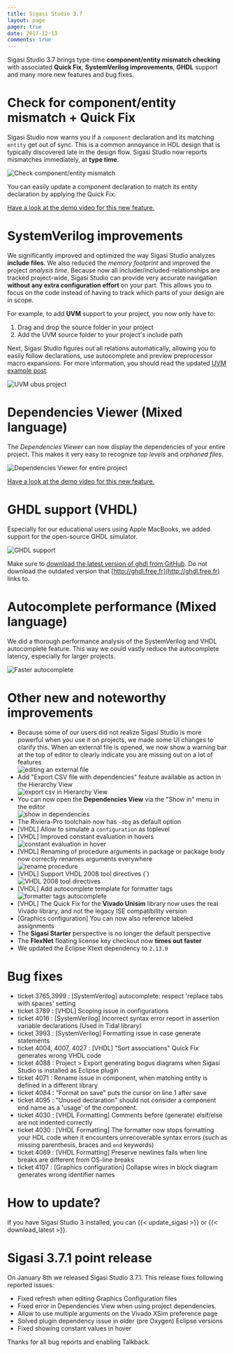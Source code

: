 ```yaml
---
title: Sigasi Studio 3.7
layout: page
pager: true
date: 2017-12-13
comments: true
---
```

Sigasi Studio 3.7 brings type-time **component/entity mismatch checking** with associated **Quick Fix**,
**SystemVerilog improvements**, **GHDL** support and many more new features and bug fixes.

# Check for component/entity mismatch + Quick Fix

Sigasi Studio now warns you if a `component` declaration and its matching `entity` get out of sync.
This is a common annoyance in HDL design that is typically discovered late in the design flow.
Sigasi Studio now reports mismatches immediately, at **type time**.

![Check component/entity mismatch](/img/releasenotes/3.7/linting_component_entity.png)

You can easily update a component declaration to match its entity declaration by applying the Quick Fix.

[Have a look at the demo video for this new feature.](/screencasts/component_entity_mismatch_check)

# SystemVerilog improvements

We significantly improved and optimized the way Sigasi Studio analyzes **include files**.
We also reduced the *memory footprint* and improved the project *analysis time*.
Because now all includer/included-relationships are tracked project-wide,
Sigasi Studio can provide very accurate navigation **without any extra configuration effort** on your part.
This allows you to focus on the code instead of having to track which parts of your design are in scope.

For example, to add **UVM** support to your project, you now only have to:

1. Drag and drop the source folder in your project
2. Add the UVM source folder to your project's include path

Next, Sigasi Studio figures out all relations automatically, allowing you to easily follow declarations, use autocomplete and preview preprocessor macro expansions.
For more information, you should read the updated [UVM example post](/tech/systemverilog-uvm-demo).

![UVM ubus project](/img/releasenotes/3.7/uvm_ubus.png)

# Dependencies Viewer (Mixed language)

The *Dependencies Viewer* can now display the dependencies of your entire project.
This makes it very easy to recognize *top levels* and *orphaned files*.

![Dependencies Viewer for entire project](/img/releasenotes/3.7/dependencies_project.png)

[Have a look at the demo video for this new feature.](/screencasts/dependencies_viewer)

# GHDL support (VHDL)

Especially for our educational users using Apple MacBooks, we added support for the open-source GHDL simulator.

![GHDL support](/img/releasenotes/3.7/ghdl_support.png)

Make sure to [download the latest version of ghdl from GitHub](https://github.com/tgingold/ghdl/releases).
Do not download the outdated version that [http://ghdl.free.fr](http://ghdl.free.fr) links to.

# Autocomplete performance (Mixed language)

We did a thorough performance analysis of the SystemVerilog and VHDL autocomplete feature.
This way we could vastly reduce the autocomplete latency, especially for larger projects.

![Faster autocomplete](/img/releasenotes/3.7/faster_autocomplete.png)

# Other new and noteworthy improvements

* Because some of our users did not realize Sigasi Studio is more powerful when you use it on projects, we made some UI changes to clarify this. When an external file is opened, we now show a warning bar at the top of editor to clearly indicate you are missing out on a lot of features  
  ![editing an external file](/img/releasenotes/3.7/external_file_banner.png)
* Add "Export CSV file with dependencies" feature available as action in the Hierarchy View  
  ![export csv in Hierarchy View](/img/releasenotes/3.7/csv_hierarchy.png)
* You can now open the **Dependencies View** via the "Show in" menu in the editor  
  ![show in dependencies](/img/releasenotes/3.7/show_in_dependencies.png)
* The Riviera-Pro toolchain now has `-dbg` as default option
* \[VHDL] Allow to simulate a `configuration` as toplevel
* \[VHDL] Improved constant evaluation in hovers  
  ![constant evaluation in hover](/img/releasenotes/3.7/constant_evaluation_hover.png)
* \[VHDL] Renaming of procedure arguments in package or package body now correctly renames arguments everywhere  
  ![rename procedure](/img/releasenotes/3.7/rename_procedure_parameter.png)
* \[VHDL] Support VHDL 2008 tool directives (`)  
  ![VHDL 2008 tool directives](/img/releasenotes/3.7/vhdl2008_tool_directive.png)
* \[VHDL] Add autocomplete template for formatter tags  
  ![formatter tags autocomplete](/img/releasenotes/3.7/formatter_tags.png)
* \[VHDL] The Quick Fix for the **Vivado Unisim** library now uses the real Vivado library, and not the legacy ISE compatibility version
* \[Graphics configuration] You can now also reference labeled assignments
* The **Sigasi Starter** perspective is no longer the default perspective
* The **FlexNet** floating license key checkout now **times out faster**
* We updated the Eclipse Xtext dependency to `2.13.0`

# Bug fixes

* ticket 3765,3999 : \[SystemVerilog] autocomplete: respect 'replace tabs with spaces' setting
* ticket 3789 : \[VHDL] Scoping issue in configurations
* ticket 4016 : \[SystemVerilog] Incorrect syntax error report in assertion variable declarations (Used in Tidal library)
* ticket 3993 : \[SystemVerilog] Formatting issue in case generate statements
* ticket 4004, 4007, 4027 : \[VHDL] "Sort associations" Quick Fix generates wrong VHDL code
* ticket 4088 : Project > Export generating bogus diagrams when Sigasi Studio is installed as Eclipse plugin
* ticket 4071 : Rename issue in component, when matching entity is defined in a different library
* ticket 4084 : "Format on save" puts the cursor on line 1 after save
* ticket 4095 : "Unused declaration" should not consider a component end name as a 'usage' of the component.
* ticket 4030 : \[VHDL Formatting] Comments before (generate) elsif/else are not indented correctly
* ticket 4030 : \[VHDL Formatting] The formatter now stops formatting your HDL code when it encounters unrecoverable syntax errors (such as missing parenthesis, braces and `end` keywords)
* ticket 4069 : \[VHDL Formatting] Preserve newlines fails when line breaks are different from OS-line breaks
* ticket 4107 : \[Graphics configuration] Collapse wires in block diagram generates wrong identifier names

# How to update?

If you have Sigasi Studio 3 installed, you can {{< update_sigasi >}} or {{< download_latest >}}.

# Sigasi 3.7.1 point release

On January 8th we released Sigasi Studio 3.7.1. This release fixes following reported issues:

* Fixed refresh when editing Graphics Configuration files
* Fixed error in Dependencies View when using project dependencies.
* Allow to use multiple arguments on the Vivado XSim preference page
* Solved plugin dependency issue in older (pre Oxygen) Eclipse versions
* Fixed showing constant values in hover

Thanks for all bug reports and enabling Talkback.